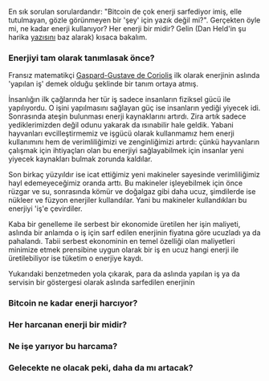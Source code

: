 En sık sorulan sorulardandır: "Bitcoin de çok enerji sarfediyor imiş, elle tutulmayan, gözle görünmeyen bir 'şey' için yazık değil mi?". Gerçekten öyle mi, ne kadar enerji kullanıyor? Her enerji bir midir? Gelin (Dan Held'in şu harika [yazısını](https://blog.picks.co/pow-is-efficient-aa3d442754d3) baz alarak) kısaca bakalım. 


### Enerjiyi tam olarak tanımlasak önce?

Fransız matematikçi [Gaspard-Gustave de Coriolis](https://en.0wikipedia.org/wiki/Gaspard-Gustave_de_Coriolis) ilk olarak enerjinin aslında 'yapılan iş' demek olduğu şeklinde bir tanım ortaya atmış. 

İnsanlığın ilk çağlarında her tür iş sadece insanların fiziksel gücü ile yapılıyordu. O işini yapılmasını sağlayan güç ise insanların yediği yiyecek idi. Sonrasında ateşin bulunması enerji kaynaklarını artırdı. Zira artık sadece yediklerimizden değil odunu yakarak da ısınabilir hale geldik. Yabani hayvanları evcilleştirmemiz ve işgücü olarak kullanmamız hem enerji kullanımını hem de verimliliğimizi ve zenginliğimizi artırdı: çünkü hayvanların çalışmak için ihtiyaçları olan bu enerjiyi sağlayabilmek için insanlar yeni yiyecek kaynakları bulmak zorunda kaldılar. 

Son birkaç yüzyıldır ise icat ettiğimiz yeni makineler sayesinde verimliliğimiz hayl edemeyeceğimiz oranda arttı. Bu makineler işleyebilmek için önce rüzgar ve su, sonrasında kömür ve doğalgaz gibi daha ucuz, şimdilerde ise nükleer ve füzyon enerjiler kullandılar. Yani bu makineler kullandıkları bu enerjiyi 'iş'e çevirdiler. 

Kaba bir genelleme ile serbest bir ekonomide üretilen her işin maliyeti, aslında bir anlamda o iş için sarf edilen enerjinin fiyatına göre ucuzladı ya da pahalandı. Tabii serbest ekonominin en temel özelliği olan maliyetleri minimize etmek prensibine uygun olarak bir iş en ucuz hangi enerji ile üretilebiliyor ise tüketim o enerjiye kaydı. 

Yukarıdaki benzetmeden yola çıkarak, para da aslında yapılan iş ya da servisin bir göstergesi olarak aslında sarfedilen enerjinin 





### Bitcoin ne kadar enerji harcıyor?


### Her harcanan enerji bir midir?


### Ne işe yarıyor bu harcama?


### Gelecekte ne olacak peki, daha da mı artacak?


